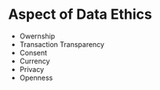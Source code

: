 # Aspect of Data Ethics

- Owernship
- Transaction Transparency
- Consent
- Currency
- Privacy
- Openness

